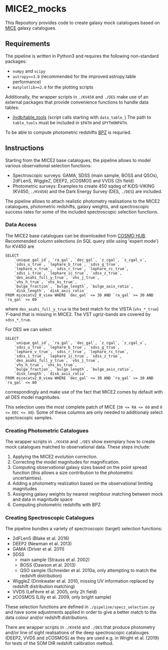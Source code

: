 # MICE2_mocks

This Repository provides code to create galaxy mock catalogues based on
[MICE](http://maia.ice.cat/mice/) galaxy catalogues.


## Requirements

The pipeline is written in Python3 and requires the following non-standard
packages:
- `numpy` and `scipy`
- `astropy>=3.0` (recommended for the improved astropy.table performance)
- `matplotlib>=2.0` for the plotting scripts

Additionally, the wrapper scripts in `./KV450` and `./DES` make use of
an external packages that provide convenience functions to handle data tables:
- [jlvdb/table_tools](https://github.com/jlvdb/table_tools) (script calls
starting with `data_table_`)
The path to `table_tools` must be included in `$PATH` and `$PYTHONPATH`.

To be able to compute photometric redshifts
[BPZ](http://www.stsci.edu/~dcoe/BPZ/) is requried.


## Instructions

Starting from the MICE2 base catalogues, the pipeline allows to model various
observational selection functions:

- Spectroscopic surveys: GAMA, SDSS (main sample, BOSS and QSOs), 2dFLenS,
WiggleZ, DEEP2, zCOSMOS and VVDS (2h field)
- Photometric surveys: Examples to create 450 sqdeg of KiDS-VIKING (KV450,
`./KV450`) and the Dark Energy Survey (DES, `./DES`) are included.

The pipeline allows to attach realistic photometry realisations to the MICE2
catalogues, photometric redshifts, galaxy weights, and spectroscopic success
rates for some of the included spectroscopic selection functions.


### Data Access

The MICE2 base catalogues can be downloaded from
[COSMO HUB](https://cosmohub.pic.es/). Recommended column selections (in SQL
query stile using 'expert mode') for KV450 are

```
SELECT
    `unique_gal_id`, `ra_gal`, `dec_gal`, `z_cgal`, `z_cgal_v`,
    `sdss_u_true`, `lephare_b_true`, `sdss_g_true`,
    `lephare_v_true`, `sdss_r_true`, `lephare_rc_true`,
    `sdss_i_true`, `lephare_ic_true`, `sdss_z_true`,
    `des_asahi_full_y_true`, `vhs_j_true`,
    `vhs_h_true`, `vhs_ks_true`,
    `bulge_fraction`, `bulge_length`, `bulge_axis_ratio`,
    `disk_length`, `disk_axis_ratio`
FROM micecatv2_0_view WHERE `dec_gal` <= 30 AND `ra_gal` >= 30 AND `ra_gal` <= 60
```
where `des_asahi_full_y_true` is the best match for the VISTA (`vhs_*_true`)
_Y_-band that is missing in MICE2. The VST _ugriz_-bands are covered by
`sdss_*_true`.

For DES we can select
```
SELECT
    `unique_gal_id`, `ra_gal`, `dec_gal`, `z_cgal`, `z_cgal_v`,
    `sdss_u_true`, `lephare_b_true`, `sdss_g_true`,
    `lephare_v_true`, `sdss_r_true`, `lephare_rc_true`,
    `sdss_i_true`, `lephare_ic_true`, `sdss_z_true`,
    `des_asahi_full_y_true`, `vhs_j_true`,
    `vhs_h_true`, `vhs_ks_true`,
    `bulge_fraction`, `bulge_length`, `bulge_axis_ratio`,
    `disk_length`, `disk_axis_ratio`
FROM micecatv2_0_view WHERE `dec_gal` <= 30 AND `ra_gal` >= 30 AND `ra_gal` <= 60
```
correspondingly and make use of the fact that MICE2 comes by default with all
DES model magnitudes.

This selection uses the most complete patch of MICE (`30 <= RA <= 60` and
`0 <= DEC <= 30`). Some of these columns are only needed to additionaly select
spectoscopic samples.


### Creating Photometric Catalogues

The wrapper scripts in `./KV450` and `./DES` show exemplary how to create
mock catalogues matched to observational data. These steps include:

1. Applying the MICE2 evolution correction.
2. Correcting the model magnitudes for magnification.
3. Computing observational galaxy sizes based on the point spread function
(this allows a size contribution to the photometric uncertainties).
4. Adding a photometry realization based on the observational limiting
magnitudes
5. Assigning galaxy weights by nearest neighbour matching between mock and data
in magnitude space
6. Computing photometric redshifts with BPZ


### Creating Spectroscopic Catalogues

The pipeline bundles a variety of spectroscopic (target) selection functions:
- 2dFLenS (Blake et al. 2016)
- DEEP2 (Newman et al. 2013)
- GAMA (Driver et al. 2011)
- SDSS
  - main sample (Strauss et al. 2002)
  - BOSS (Dawson et al. 2013)
  - QSO sample (Schneider et al. 2010a, only attempting to match the redshift 
    distribution)
- WiggleZ (Drinkwater et al. 2010, missing UV information replaced by redshift 
  distribution matching)
- VVDS (LeFèvre et al. 2005, only 2h field)
- zCOSMOS (Lilly et al. 2009, only bright sample)

These selection functions are defined in `./pipeline/specz_selection.py` and
have some adjustments applied in order to give a better match to the data
colour and/or redshift distributions.

There are wrapper scripts in `./KV450` and `./DES` that produce photometry
and/or line of sight realisations of the deep spectroscopic catalouges (DEEP2,
VVDS and zCOSMOS) as they are used e.g. in Wright et al. (2019) for tests of
the SOM DIR redshift calibration method.
